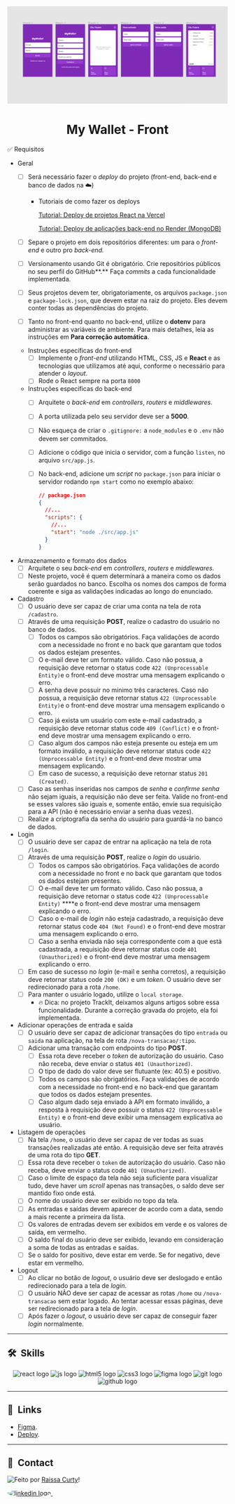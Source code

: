 ![Imagem 1](./layout-projeto.png "Imagem 1")

<h1 align="center">My Wallet - Front </h1>

✅ Requisitos

- Geral
    - [ ]  Será necessário fazer o *deploy* do projeto (front-end, back-end e banco de dados na ☁️)
        - Tutoriais de como fazer os deploys
            
            [Tutorial: Deploy de projetos React na Vercel](https://www.notion.so/Tutorial-Deploy-de-projetos-React-na-Vercel-62fa866558034c73b31f89a0e4a3c697)
            
            [Tutorial: Deploy de aplicações back-end no Render (MongoDB)](https://www.notion.so/Tutorial-Deploy-de-aplica-es-back-end-no-Render-MongoDB-d062570799fa49fc82060865a7b73f8c)
            
    - [ ]  Separe o projeto em dois repositórios diferentes: um para o *front-end* e outro pro *back-end.*
    - [ ]  Versionamento usando Git é obrigatório. Crie repositórios públicos no seu perfil do GitHub**.** Faça *commits* a cada funcionalidade implementada.
    - [ ]  Seus projetos devem ter, obrigatoriamente, os arquivos `package.json` e `package-lock.json`, que devem estar na raiz do projeto. Eles devem conter todas as dependências do projeto.
    - [ ]  Tanto no front-end quanto no back-end, utilize o **dotenv** para administrar as variáveis de ambiente. Para mais detalhes, leia as instruções em **Para correção automática**.
    - Instruções específicas do front-end
        - [ ]  Implemente o *front-end* utilizando HTML, CSS, JS e **React** e as tecnologias que utilizamos até aqui, conforme o necessário para atender o *layout*.
        - [ ]  Rode o React sempre na porta `8000`
    - Instruções específicas do back-end
        - [ ]  Arquitete o *back-end* em *controllers*, *routers* e *middlewares.*
        - [ ]  A porta utilizada pelo seu servidor deve ser a **5000**.
        - [ ]  Não esqueça de criar o `.gitignore:` a `node_modules` e o `.env` não devem ser commitados.
        - [ ]  Adicione o código que inicia o servidor, com a função `listen`, no arquivo `src/app.js`.
        - [ ]  No back-end, adicione um *script* no `package.json` para iniciar o servidor rodando `npm start` como no exemplo abaixo:
            
            ```json
            // package.json
            {
              //...
              "scripts": {
                //...
                "start": "node ./src/app.js"
              }
            }
            ```
            
- Armazenamento e formato dos dados
    - [ ]  Arquitete o seu *back-end* em *controllers*, *routers* e *middlewares.*
    - [ ]  Neste projeto, você é quem determinará a maneira como os dados serão guardados no banco. Escolha os nomes dos campos de forma coerente e siga as validações indicadas ao longo do enunciado.
- Cadastro
    - [ ]  O usuário deve ser capaz de criar uma conta na tela de rota `/cadastro`.
    - [ ]  Através de uma requisição **POST**, realize o cadastro do usuário no banco de dados.
        - [ ]  Todos os campos são obrigatórios. Faça validações de acordo com a necessidade no front e no back que garantam que todos os dados estejam presentes.
        - [ ]  O e-mail deve ter um formato válido. Caso não possua, a requisição deve retornar o status code `422 (Unprocessable Entity)`e o front-end deve mostrar uma mensagem explicando o erro.
        - [ ]  A senha deve possuir no mínimo três caracteres. Caso não possua, a requisição deve retornar status `422 (Unprocessable Entity)`e o front-end deve mostrar uma mensagem explicando o erro.
        - [ ]  Caso já exista um usuário com este e-mail cadastrado, a requisição deve retornar status code `409 (Conflict)` e o front-end deve mostrar uma mensagem explicando o erro.
        - [ ]  Caso algum dos campos não esteja presente ou esteja em um formato inválido, a requisição deve retornar status code `422 (Unprocessable Entity)` e o front-end deve mostrar uma mensagem explicando.
        - [ ]  Em caso de sucesso, a requisição deve retornar status `201 (Created)`.
    - [ ]  Caso as senhas inseridas nos campos de *senha* e *confirme senha* não sejam iguais, a requisição não deve ser feita. Valide no front-end se esses valores são iguais e, somente então, envie sua requisição para a API (não é necessário enviar a senha duas vezes).
    - [ ]  Realize a criptografia da senha do usuário para guardá-la no banco de dados.
- Login
    - [ ]  O usuário deve ser capaz de entrar na aplicação na tela de rota `/login`.
    - [ ]  Através de uma requisição **POST**, realize o *login* do usuário.
        - [ ]  Todos os campos são obrigatórios. Faça validações de acordo com a necessidade no front e no back que garantam que todos os dados estejam presentes.
        - [ ]  O e-mail deve ter um formato válido. Caso não possua, a requisição deve retornar o status code `422 (Unprocessable Entity)` ****e o front-end deve mostrar uma mensagem explicando o erro.
        - [ ]  Caso o e-mail de *login* não esteja cadastrado, a requisição deve retornar status code `404 (Not Found)` e o front-end deve mostrar uma mensagem explicando o erro.
        - [ ]  Caso a senha enviada não seja correspondente com a que está cadastrada, a requisição deve retornar status code `401 (Unauthorized)` e o front-end deve mostrar uma mensagem explicando o erro.
    - [ ]  Em caso de sucesso no *login* (e-mail e senha corretos), a requisição deve retornar status code `200 (OK)` e um *token*. O usuário deve ser redirecionado para a rota `/home`.
    - [ ]  Para manter o usuário logado, utilize o `local storage`.
        - 🔥 Dica: no projeto TrackIt, deixamos alguns artigos sobre essa funcionalidade. Durante a correção gravada do projeto, ela foi implementada.
- Adicionar operações de entrada e saída
    - [ ]  O usuário deve ser capaz de adicionar transações do tipo `entrada` ou `saida` na aplicação, na tela de rota `/nova-transacao/:tipo`.
    - [ ]  Adicionar uma transação com endpoints do tipo **POST**.
        - [ ]  Essa rota deve receber o *token* de autorização do usuário. Caso não receba, deve enviar o status `401 (Unauthorized)`.
        - [ ]  O tipo de dado do valor deve ser flutuante (ex: 40.5) e positivo.
        - [ ]  Todos os campos são obrigatórios. Faça validações de acordo com a necessidade no front-end e no back-end que garantam que todos os dados estejam presentes.
        - [ ]  Caso algum dado seja enviado à API em formato inválido, a resposta à requisição deve possuir o status `422 (Unprocessable Entity)` e o front-end deve exibir uma mensagem explicativa ao usuário.
- Listagem de operações
    - [ ]  Na tela `/home`, o usuário deve ser capaz de ver todas as suas transações realizadas até então.  A requisição deve ser feita através de uma rota do tipo **GET**.
    - [ ]  Essa rota deve receber o `token` de autorização do usuário. Caso não receba, deve enviar o status code `401 (Unauthorized)`.
    - [ ]  Caso o limite de espaço da tela não seja suficiente para visualizar tudo, deve haver um *scroll* apenas nas transações, o saldo deve ser mantido fixo onde está.
    - [ ]  O nome do usuário deve ser exibido no topo da tela.
    - [ ]  As entradas e saídas devem aparecer de acordo com a data, sendo a mais recente a primeira da lista.
    - [ ]  Os valores de entradas devem ser exibidos em verde e os valores de saída, em vermelho.
    - [ ]  O saldo final do usuário deve ser exibido, levando em consideração a soma de todas as entradas e saídas.
    - [ ]  Se o saldo for positivo, deve estar em verde. Se for negativo, deve estar em vermelho.
- Logout
    - [ ]  Ao clicar no botão de *logout*, o usuário deve ser deslogado e então redirecionado para a tela de *login*.
    - [ ]  O usuário NÃO deve ser capaz de acessar as rotas `/home` ou `/nova-transacao` sem estar logado. Ao tentar acessar essas páginas, deve ser redirecionado para a tela de *login*.
    - [ ]  Após fazer o *logout*, o usuário deve ser capaz de conseguir fazer *login* normalmente.

<hr/>

## 🛠 &nbsp;Skills
<div align="center">
  <img src="https://cdn.jsdelivr.net/gh/devicons/devicon/icons/react/react-original.svg" height="40" width="52" alt="react logo"  />
  <img src="https://cdn.jsdelivr.net/gh/devicons/devicon/icons/javascript/javascript-original.svg" height="40" width="52" alt="js logo"  />
  <img src="https://cdn.jsdelivr.net/gh/devicons/devicon/icons/html5/html5-original.svg" height="40" width="52" alt="html5 logo"  />
  <img src="https://cdn.jsdelivr.net/gh/devicons/devicon/icons/css3/css3-original.svg" height="40" width="52" alt="css3 logo"  />
  <img src="https://cdn.jsdelivr.net/gh/devicons/devicon/icons/figma/figma-original.svg" height="40" width="52" alt="figma logo"   />        
  <img src="https://cdn.jsdelivr.net/gh/devicons/devicon/icons/git/git-original.svg" height="40" width="52" alt="git logo"  />
  <img src="https://cdn.jsdelivr.net/gh/devicons/devicon/icons/github/github-original.svg" height="40" width="52" alt="github logo" />                                   
</div>
<hr/>

## 🚀 &nbsp;Links

- [Figma](https://www.figma.com/file/p37uJdpZWRLED7YEwDFfUd/MyWallet?node-id=0-1).<br/>
- [Deploy](https://projeto14-mywallet-front-sandy.vercel.app/).<br/>

<hr/>

## 💬 &nbsp;Contact
<img align="left" src="https://avatars.githubusercontent.com/curtyraissa?size=100">

Feito por [Raissa Curty](https://github.com/curtyraissa)!

<a href="https://www.linkedin.com/in/raissa-curty/" target="_blank">
    <img style="border-radius:50%;" src="https://raw.githubusercontent.com/maurodesouza/profile-readme-generator/master/src/assets/icons/social/linkedin/default.svg" width="52" height="40" alt="linkedin logo"  />
  </a>&nbsp;